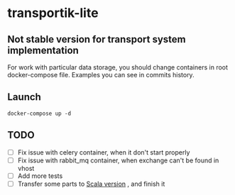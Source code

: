 # transportik-lite

## Not stable version for transport system implementation
For work with particular data storage, you should change containers in root docker-compose file.
Examples you can see in commits history.

## Launch
```
docker-compose up -d
```

## TODO
- [ ] Fix issue with celery container, when it don't start properly
- [ ] Fix issue with rabbit_mq container, when exchange can't be found in vhost
- [ ] Add more tests
- [ ] Transfer some parts to [Scala version](https://github.com/roomanidzee/transportik) , and finish it
